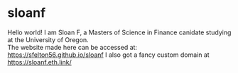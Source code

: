 # sloanf

Hello world!
I am Sloan F, a Masters of Science in Finance canidate studying at the University of Oregon.<br>
The website made here can be accessed at: https://sfelton56.github.io/sloanf
I also got a fancy custom domain at https://sloanf.eth.link/
